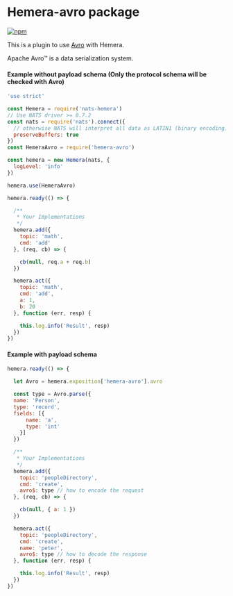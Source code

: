 # Hemera-avro package

[![npm](https://img.shields.io/npm/v/hemera-avro.svg?maxAge=3600)](https://www.npmjs.com/package/hemera-avro)

This is a plugin to use [Avro](https://avro.apache.org) with Hemera.

Apache Avro™ is a data serialization system.

#### Example without payload schema (Only the protocol schema will be checked with Avro)

```js
'use strict'

const Hemera = require('nats-hemera')
// Use NATS driver >= 0.7.2
const nats = require('nats').connect({ 
  // otherwise NATS will interpret all data as LATIN1 (binary encoding)
  preserveBuffers: true
})
const HemeraAvro = require('hemera-avro')

const hemera = new Hemera(nats, {
  logLevel: 'info'
})

hemera.use(HemeraAvro)

hemera.ready(() => {

  /**
   * Your Implementations
   */
  hemera.add({
    topic: 'math',
    cmd: 'add'
  }, (req, cb) => {

    cb(null, req.a + req.b)
  })

  hemera.act({
    topic: 'math',
    cmd: 'add',
    a: 1,
    b: 20
  }, function (err, resp) {

    this.log.info('Result', resp)
  })
})

```

#### Example with payload schema

```js
hemera.ready(() => {

  let Avro = hemera.exposition['hemera-avro'].avro

  const type = Avro.parse({
  name: 'Person',
  type: 'record',
  fields: [{
      name: 'a',
      type: 'int'
    }]
  })

  /**
   * Your Implementations
   */
  hemera.add({
    topic: 'peopleDirectory',
    cmd: 'create',
    avro$: type // how to encode the request
  }, (req, cb) => {

    cb(null, { a: 1 })
  })

  hemera.act({
    topic: 'peopleDirectory',
    cmd: 'create',
    name: 'peter',
    avro$: type // how to decode the response
  }, function (err, resp) {

    this.log.info('Result', resp)
  })
})
```
